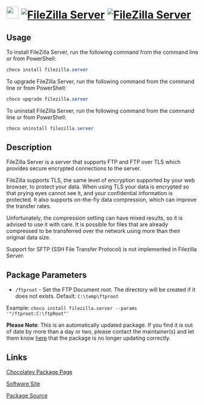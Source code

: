 ﻿# <img src="https://cdn.jsdelivr.net/gh/mkevenaar/chocolatey-packages@715a1639b4122317e68f360d5e48f89ead28698e/icons/filezilla.server.png" width="32" height="32"/> [![FileZilla Server](https://img.shields.io/chocolatey/v/filezilla.server.svg?label=FileZilla+Server)](https://community.chocolatey.org/packages/filezilla.server) [![FileZilla Server](https://img.shields.io/chocolatey/dt/filezilla.server.svg)](https://community.chocolatey.org/packages/filezilla.server)

## Usage

To install FileZilla Server, run the following command from the command line or from PowerShell:

```powershell
choco install filezilla.server
```

To upgrade FileZilla Server, run the following command from the command line or from PowerShell:

```powershell
choco upgrade filezilla.server
```

To uninstall FileZilla Server, run the following command from the command line or from PowerShell:

```powershell
choco uninstall filezilla.server
```

## Description

FileZilla Server is a server that supports FTP and FTP over TLS which provides secure encrypted connections to the server.

FileZilla supports TLS, the same level of encryption supported by your web browser, to protect your data. When using TLS your data is encrypted so that prying eyes cannot see it, and your confidential information is protected. It also supports on-the-fly data compression, which can improve the transfer rates.

Unfortunately, the compression setting can have mixed results, so it is advised to use it with care. It is possible for files that are already compressed to be transferred over the network using more than their original data size.

Support for SFTP (SSH File Transfer Protocol) is not implemented in Filezilla Server.

## Package Parameters

* `/ftproot` - Set the FTP Document root. The directory will be created if it does not exists. Default: `C:\temp\ftproot`

Example: `choco install filezilla.server --params '"/ftproot:C:\ftpRoot"'`

**Please Note**: This is an automatically updated package. If you find it is
out of date by more than a day or two, please contact the maintainer(s) and
let them know [here](https://github.com/mkevenaar/chocolatey-packages/issues) that the package is no longer updating correctly.


## Links

[Chocolatey Package Page](https://community.chocolatey.org/packages/filezilla.server)

[Software Site](http://filezilla-project.org)

[Package Source](https://github.com/mkevenaar/chocolatey-packages/tree/master/automatic/filezilla.server)


